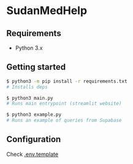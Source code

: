 # SudanMedHelp

## Requirements

- Python 3.x

## Getting started

```bash
$ python3 -m pip install -r requirements.txt
# Installs deps

$ python3 main.py
# Runs main entrypoint (streamlit website)

$ python3 example.py
# Runs an example of queries from Supabase
```

## Configuration

Check [.env.template](./env.template)
